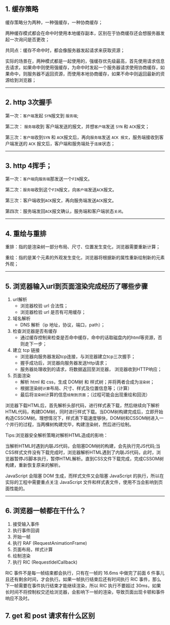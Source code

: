 ## 1. 缓存策略

缓存策略分为两种，一种强缓存，一种协商缓存；

两种缓存模式都会在命中时使用本地缓存副本，区别在于协商缓存还会想服务器发起一次询问是否更改；

共同点：缓存不命中时，都会像服务器发起请求来获取资源；

实际的场景在，两种模式都是一起使用的，强缓存优先级最高，首先使用请求信息去请求，如果命中则使用强缓存，为命中时发起一个服务器请求使用协商缓存，如果命中，则服务器不返回资源，而使用本地协商缓存，如果不命中则返回最新的资源给到浏览器；

---

## 2. http 3次握手

第一次：`客户端`发起 `SYN`报文到 `服务端`;

第二次： `服务端`收到 客户端发送的报文，并想`客户端`发送 `SYN` 和 `ACK`报文；

第三次：`客户端`收到`SYN` 和 `ACK`报文后，再向`服务端`发送 `ACK 报文`，服务端接收到客户端发送的 `ACK` 报文后，客户端和服务端处于`连接`状态；

---

## 3. http 4挥手；

第一次：`客户端`向`服务端`那发送一个`FIN`报文。

第二次：`服务端`收到这个`FIN`报文，向`客户端`发送`ACK`报文。

第三次：客户端收到`ACK`报文，再向服务端发送`ACK`报文。

第四次：服务端发回`ACK`报文确认，服务端和客户端状态`关闭`。

---
## 4. 重绘与重排

重排：指的是渲染树一部分布局、尺寸、位置发生变化，浏览器需要重新计算；

重绘：指的是某个元素的外观发生变化，浏览器将根据新的属性重新绘制新的元素外观；

---
## 5. 浏览器输入url到页面渲染完成经历了哪些步骤

1. url解析
    * 浏览器校验 url 合法性；
    * 浏览器检验 url 是否有可用缓存；
2. 域名解析
    * DNS 解析（ip 地址，协议，端口，path）；
3. 检查浏览器是否有缓存
    * 通过缓存控制来检查是否命中缓存，命中的话取磁盘内的html等资源，否则走下一步；
4. 建立 tcp 链接
    * 浏览器向服务器发起tcp连接，与浏览器建立tcp三次握手；
    * 握手成功后，浏览器向服务器发送http请求；
    * 服务器处理收到的请求，将数据返回至浏览器， 浏览器收到HTTP响应；
5. 页面渲染
    * 解析 html 和 css，生成 DOM树 和 样式树；并将两者合成为`渲染树`；
    * 根据渲染树`计算`布局、尺寸、样式及位置信息等；（计算）
    * 最后将`渲染树`计算的信息`绘制到页面`；（过程可能会出现重绘和回流）

浏览器下载HTML后，首先解析头部代码，进行样式表下载，然后继续向下解析HTML代码，构建DOM树，同时进行样式下载。当DOM树构建完成后，立即开始构造CSSOM树。理想情况下，样式表下载速度够快，DOM树和CSSOM树进入一个并行的过程，当两棵树构建完毕，构建渲染树，然后进行绘制。

Tips:浏览器安全解析策略对解析HTML造成的影响：

当解析HTML时遇到内联JS代码，会阻塞DOM树的构建，会先执行完JS代码;当CSS样式文件没有下载完成时，浏览器解析HTML遇到了内联JS代码，此时，浏览器暂停JS脚本执行，暂停HTML解析。直到CSS文件下载完成，完成CSSOM树构建，重新恢复原来的解析。

JavaScript 会阻塞 DOM 生成，而样式文件又会阻塞 JavaScript 的执行，所以在实际的工程中需要重点关注 JavaScript 文件和样式表文件，使用不当会影响到页面性能的。

---

## 6. 浏览器一帧都在干什么？

1. 接受输入事件
2. 执行事件回调
3. 开始一帧
4. 执行 RAF (RequestAnimationFrame)
5. 页面布局，样式计算
6. 绘制渲染
7. 执行 RIC (RequestIdelCallback)

RIC 事件不是每一帧结束都会执行，只有在一帧的 16.6ms 中做完了前面 6 件事儿且还有剩余时间，才会执行。如果一帧执行结束后还有时间执行 RIC 事件，那么下一帧需要在事件执行结束才能继续渲染，所以 RIC 执行不要超过 30ms，如果长时间不将控制权交还给浏览器，会影响下一帧的渲染，导致页面出现卡顿和事件响应不及时。

## 7. get 和 post 请求有什么区别
